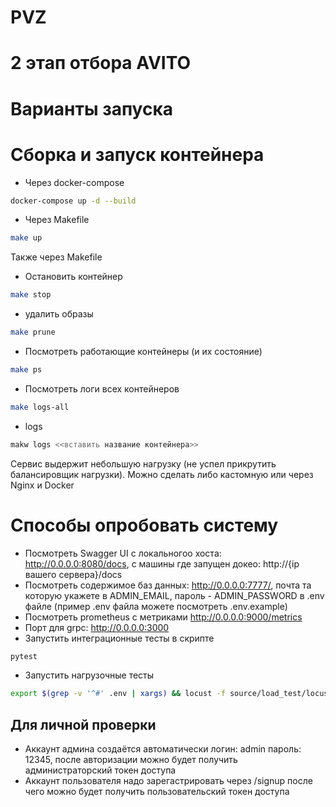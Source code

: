 # PVZ

# 2 этап отбора AVITO

# Варианты запуска

# Сборка и запуск контейнера

- Через docker-compose
```bash
docker-compose up -d --build
```
- Через Makefile
```bash
make up
```
Также через Makefile
- Остановить контейнер
```bash
make stop
```
- удалить образы
```bash
make prune
```
- Посмотреть работающие контейнеры (и их состояние)
```bash
make ps
```
- Посмотреть логи всех контейнеров
```bash
make logs-all
```
- logs
```bash
makw logs <<вставить название контейнера>>
```

Cервис выдержит небольшую нагрузку (не успел прикрутить балансировщик нагрузки). Можно сделать либо кастомную или через Nginx и Docker

# Способы опробовать систему
- Посмотреть Swagger UI с локальногоо хоста: http://0.0.0.0:8080/docs, с машины где запущен докео: http://{ip вашего сервера}/docs
- Посмотреть содержимое баз данных: http://0.0.0.0:7777/, почта та которую укажете в ADMIN_EMAIL, пароль - ADMIN_PASSWORD в .env файле (пример .env файла можете посмотреть .env.example)
- Посмотреть prometheus с метриками http://0.0.0.0:9000/metrics
- Порт для grpc: http://0.0.0.0:3000
- Запустить интеграционные тесты в скрипте
```bash
pytest
```
- Запустить нагрузочные тесты
```bash
export $(grep -v '^#' .env | xargs) && locust -f source/load_test/locustfile.py --host=http://localhost:$PORT
```

## Для личной проверки
- Аккаунт админа создаётся автоматически логин: admin пароль: 12345, после авторизации можно будет получить администраторский токен доступа
- Аккаунт пользователя надо зарегастрировать через /signup после чего можно будет получить пользовательский токен доступа
